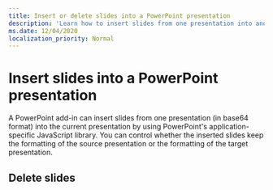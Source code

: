 ```yaml
---
title: Insert or delete slides into a PowerPoint presentation
description: 'Learn how to insert slides from one presentation into another and how to delete slides.'
ms.date: 12/04/2020
localization_priority: Normal
---
```


# Insert slides into a PowerPoint presentation

A PowerPoint add-in can insert slides from one presentation (in base64 format) into the current presentation by using PowerPoint's application-specific JavaScript library. You can control whether the inserted slides keep the formatting of the source presentation or the formatting of the target presentation.

## Delete slides

